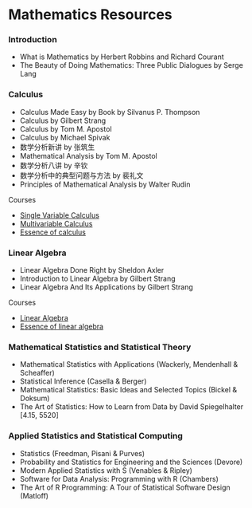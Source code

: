 # Mathematics Resources

### Introduction

- What is Mathematics by Herbert Robbins and Richard Courant
- The Beauty of Doing Mathematics: Three Public Dialogues by Serge Lang 

### Calculus

- Calculus Made Easy by Book by Silvanus P. Thompson
- Calculus by Gilbert Strang 
- Calculus by Tom M. Apostol 
- Calculus by Michael Spivak 
- 数学分析新讲 by 张筑生
- Mathematical Analysis by Tom M. Apostol 
- 数学分析八讲 by 辛钦
- 数学分析中的典型问题与方法 by 裴礼文
- Principles of Mathematical Analysis by Walter Rudin

Courses

- [Single Variable Calculus](https://ocw.mit.edu/courses/mathematics/18-01sc-single-variable-calculus-fall-2010/)
- [Multivariable Calculus](https://ocw.mit.edu/courses/mathematics/18-02sc-multivariable-calculus-fall-2010/)
- [Essence of calculus](https://www.youtube.com/watch?v=WUvTyaaNkzM&list=PLZHQObOWTQDMsr9K-rj53DwVRMYO3t5Yr)

### Linear Algebra

- Linear Algebra Done Right by Sheldon Axler
- Introduction to Linear Algebra by Gilbert Strang
- Linear Algebra And Its Applications by Gilbert Strang

Courses

- [Linear Algebra](https://ocw.mit.edu/courses/mathematics/18-06sc-linear-algebra-fall-2011/index.htm)
- [Essence of linear algebra](https://www.youtube.com/watch?v=fNk_zzaMoSs&list=PLZHQObOWTQDPD3MizzM2xVFitgF8hE_ab)

### Mathematical Statistics and Statistical Theory

- Mathematical Statistics with Applications (Wackerly, Mendenhall & Scheaffer)
- Statistical Inference (Casella & Berger)
- Mathematical Statistics: Basic Ideas and Selected Topics (Bickel & Doksum) 
- The Art of Statistics: How to Learn from Data by David Spiegelhalter [4.15, 5520]

### Applied Statistics and Statistical Computing

- Statistics (Freedman, Pisani & Purves)
- Probability and Statistics for Engineering and the Sciences (Devore)
- Modern Applied Statistics with S (Venables & Ripley)
- Software for Data Analysis: Programming with R (Chambers)
- The Art of R Programming: A Tour of Statistical Software Design (Matloff)

